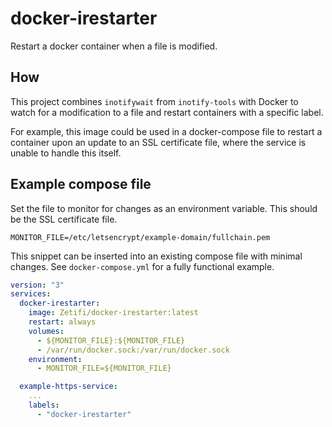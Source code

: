 # docker-irestarter

Restart a docker container when a file is modified.

## How

This project combines `inotifywait` from `inotify-tools` with Docker to watch for a modification to a file and restart containers with a specific label.

For example, this image could be used in a docker-compose file to restart a container upon an update to an SSL certificate file, where the service is unable to handle this itself.

## Example compose file
Set the file to monitor for changes as an environment variable.
This should be the SSL certificate file.
```
MONITOR_FILE=/etc/letsencrypt/example-domain/fullchain.pem 
```

This snippet can be inserted into an existing compose file with minimal changes.
See `docker-compose.yml` for a fully functional example.
```yml
version: "3"
services:
  docker-irestarter:
    image: Zetifi/docker-irestarter:latest
    restart: always
    volumes:
      - ${MONITOR_FILE}:${MONITOR_FILE}
      - /var/run/docker.sock:/var/run/docker.sock
    environment:
      - MONITOR_FILE=${MONITOR_FILE}

  example-https-service:
    ...
    labels:
      - "docker-irestarter"
```
<!--
### Publishing

Notes for building and publishing
```bash
docker build -t Zetifi/docker-irestarter:latest .
```

### Full working example

Dockerfile.example-https-service
```yml
FROM alpine:latest

RUN touch example.log

CMD ["tail", "-f", "example.log"]
```

docker-compose.yml
```yml
version: "3"
services:
  docker-irestarter:
    build:
      context: .
    restart: always
    volumes:
      - ${MONITOR_FILE}:${MONITOR_FILE}
      - /var/run/docker.sock:/var/run/docker.sock
    environment:
      - MONITOR_FILE=${MONITOR_FILE}

  example-https-service:
    build:
      context: .
      dockerfile: Dockerfile.example-https-service
    labels:
      - "docker-irestarter"
```
-->
